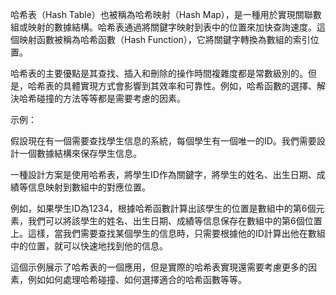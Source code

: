 

哈希表（Hash Table）也被稱為哈希映射（Hash Map），是一種用於實現關聯數組或映射的數據結構。哈希表通過將關鍵字映射到表中的位置來加快查詢速度。這個映射函數被稱為哈希函數（Hash Function），它將關鍵字轉換為數組的索引位置。

哈希表的主要優點是其查找、插入和刪除的操作時間複雜度都是常數級別的。但是，哈希表的具體實現方式會影響到其效率和可靠性。例如，哈希函數的選擇、解決哈希碰撞的方法等等都是需要考慮的因素。

示例：

假設現在有一個需要查找學生信息的系統，每個學生有一個唯一的ID。我們需要設計一個數據結構來保存學生信息。

一種設計方案是使用哈希表，將學生ID作為關鍵字，將學生的姓名、出生日期、成績等信息映射到數組中的對應位置。

例如，如果學生ID為1234，根據哈希函數計算出該學生的位置是數組中的第6個元素，我們可以將該學生的姓名、出生日期、成績等信息保存在數組中的第6個位置上。這樣，當我們需要查找某個學生的信息時，只需要根據他的ID計算出他在數組中的位置，就可以快速地找到他的信息。

這個示例展示了哈希表的一個應用，但是實際的哈希表實現還需要考慮更多的因素，例如如何處理哈希碰撞、如何選擇適合的哈希函數等等。